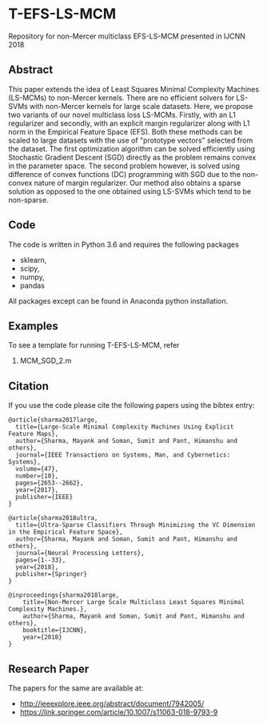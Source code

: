 # T-EFS-LS-MCM
Repository for non-Mercer multiclass EFS-LS-MCM presented in IJCNN 2018

## Abstract
This paper extends the idea of Least Squares Minimal Complexity Machines (LS-MCMs) to non-Mercer kernels. There are no efficient solvers for LS-SVMs with non-Mercer kernels for large scale datasets. Here, we propose two variants of our novel multiclass loss LS-MCMs. Firstly, with an L1 regularizer and secondly, with an explicit margin regularizer along with L1 norm in the Empirical Feature Space (EFS). Both these methods can be scaled to large datasets with the use of "prototype vectors" selected from the dataset. The first optimization algorithm can be solved efficiently using Stochastic Gradient Descent (SGD) directly as the problem remains convex in the parameter space. The second problem however, is solved using difference of convex functions (DC) programming with SGD due to the non-convex nature of margin regularizer. Our method also obtains a sparse solution as opposed to the one obtained using LS-SVMs which tend to be non-sparse.

## Code
The code is written in Python 3.6 and requires the following packages
* sklearn,
* scipy,
* numpy, 
* pandas

All packages except can be found in Anaconda python installation.

## Examples
To see a template for running T-EFS-LS-MCM, refer 
1) MCM_SGD_2.m

## Citation
If you use the code please cite the following papers using the bibtex entry:

```
@article{sharma2017large,
  title={Large-Scale Minimal Complexity Machines Using Explicit Feature Maps},
  author={Sharma, Mayank and Soman, Sumit and Pant, Himanshu and others},
  journal={IEEE Transactions on Systems, Man, and Cybernetics: Systems},
  volume={47},
  number={10},
  pages={2653--2662},
  year={2017},
  publisher={IEEE}
}

@article{sharma2018ultra,
  title={Ultra-Sparse Classifiers Through Minimizing the VC Dimension in the Empirical Feature Space},
  author={Sharma, Mayank and Soman, Sumit and Pant, Himanshu and others},
  journal={Neural Processing Letters},
  pages={1--33},
  year={2018},
  publisher={Springer}
}

@inproceedings{sharma2018large,
	title={Non-Mercer Large Scale Multiclass Least Squares Minimal Complexity Machines.},
	author={Sharma, Mayank and Soman, Sumit and Pant, Himanshu and others},
	booktitle={IJCNN},
	year={2018}
}
```

## Research Paper
The papers for the same are available at:

* http://ieeexplore.ieee.org/abstract/document/7942005/
* https://link.springer.com/article/10.1007/s11063-018-9793-9

